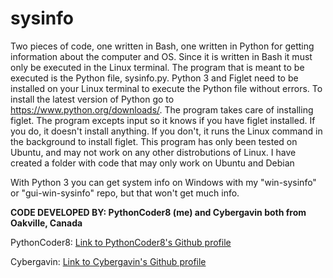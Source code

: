 # sysinfo
Two pieces of code, one written in Bash, one written in Python for getting information about the computer and OS. Since it is written in Bash it must only be executed in the Linux terminal. The program that is meant to be executed is the Python file, sysinfo.py. Python 3 and Figlet need to be installed on your Linux terminal to execute the Python file
without errors. To install the latest version of Python go to https://www.python.org/downloads/. The program takes care of installing figlet. The program excepts input so it knows if you have figlet installed. If you do, it doesn't install anything. If you don't, it runs the Linux command in the background to install figlet. This program has only been tested on Ubuntu, and may not work on any other distrobutions of Linux. I have created a folder with code that may only work on Ubuntu and Debian

With Python 3 you can get system info on Windows with my "win-sysinfo" or "gui-win-sysinfo" repo, but that won't get much info.

**CODE DEVELOPED BY: PythonCoder8 (me) and Cybergavin both from Oakville, Canada**

PythonCoder8: [Link to PythonCoder8's Github profile](https://github.com/PythonCoder8)

Cybergavin: [Link to Cybergavin's Github profile](https://github.com/cybergavin)
